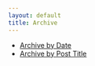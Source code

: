 ```yaml
---
layout: default
title: Archive
---
```


- [Archive by Date](https://love-of-god-and-of-all-men.github.io/archive/date)
- [Archive by Post Title](https://love-of-god-and-of-all-men.github.io/archive/title)

